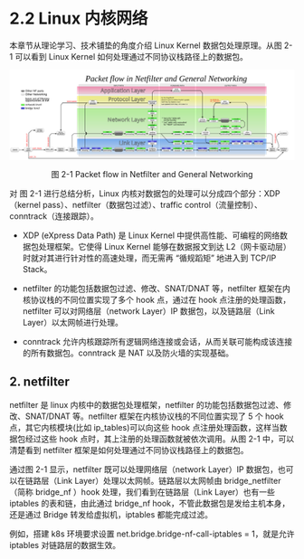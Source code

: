 # 2.2 Linux 内核网络

本章节从理论学习、技术铺垫的角度介绍 Linux Kernel 数据包处理原理。从图 2-1 可以看到 Linux Kernel 如何处理通过不同协议栈路径上的数据包。

<div  align="center">
	<img src="../assets/Netfilter-packet-flow.svg" width = "800"  align=center />
	<p>图 2-1 Packet flow in Netfilter and General Networking</p>
</div>

对 图 2-1 进行总结分析，Linux 内核对数据包的处理可以分成四个部分：XDP（kernel pass）、netfilter（数据包过滤）、traffic control（流量控制）、conntrack（连接跟踪）。

- XDP (eXpress Data Path) 是 Linux Kernel 中提供高性能、可编程的网络数据包处理框架。它使得 Linux Kernel 能够在数据报文到达 L2（网卡驱动层）时就对其进行针对性的高速处理，而无需再 “循规蹈矩” 地进入到 TCP/IP Stack。

- netfilter 的功能包括数据包过滤、修改、SNAT/DNAT 等，netfilter 框架在内核协议栈的不同位置实现了多个 hook 点，通过在 hook 点注册的处理函数，netfilter 可以对网络层（network Layer）IP 数据包，以及链路层（Link Layer）以太网帧进行处理。

- conntrack 允许内核跟踪所有逻辑网络连接或会话，从而关联可能构成该连接的所有数据包。conntrack 是 NAT 以及防火墙的实现基础。

## 2. netfilter


netfilter 是 linux 内核中的数据包处理框架，netfilter 的功能包括数据包过滤、修改、SNAT/DNAT 等。netfilter 框架在内核协议栈的不同位置实现了 5 个 hook 点，其它内核模块(比如 ip_tables)可以向这些 hook 点注册处理函数，这样当数据包经过这些 hook 点时，其上注册的处理函数就被依次调用。从图 2-1 中，可以清楚看到 netfilter 框架是如何处理通过不同协议栈路径上的数据包。



通过图 2-1 显示，netfilter 既可以处理网络层（network Layer）IP 数据包，也可以在链路层（Link Layer）处理以太网帧。链路层以太网帧由 bridge_netfilter（简称 bridge_nf ）hook 处理，我们看到在链路层（Link Layer）也有一些 iptables 的表和链，由此通过 bridge_nf hook，不管此数据包是发给主机本身，还是通过 Bridge 转发给虚拟机，iptables 都能完成过滤。

例如，搭建 k8s 环境要求设置 net.bridge.bridge-nf-call-iptables = 1，就是允许 iptables 对链路层的数据生效。

